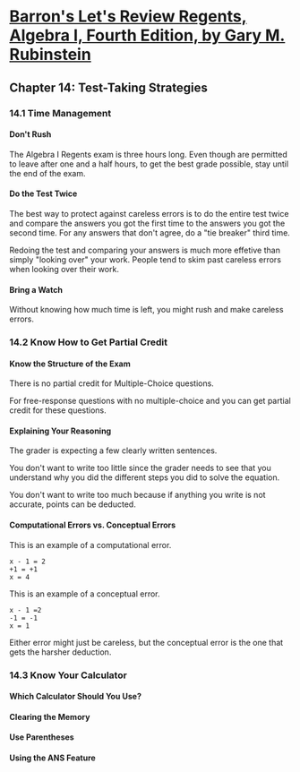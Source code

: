 # [Barron's Let's Review Regents, Algebra I, Fourth Edition, by Gary M. Rubinstein](https://www.amazon.com/Lets-Review-Regents-Algebra-Barrons/dp/1506291309/ref=sr_1_1)

## Chapter 14: Test-Taking Strategies

### 14.1 Time Management

#### Don't Rush

The Algebra I Regents exam is three hours long. Even though are permitted to leave after one and a half hours, to get the best grade possible, stay until the end of the exam.

#### Do the Test Twice

The best way to protect against careless errors is to do the entire test twice and compare the answers you got the first time to the answers you got the second time. For any answers that don't agree, do a "tie breaker" third time.

Redoing the test and comparing your answers is much more effetive than simply "looking over" your work. People tend to skim past careless errors when looking over their work.

#### Bring a Watch

Without knowing how much time is left, you might rush and make careless errors.

### 14.2 Know How to Get Partial Credit

#### Know the Structure of the Exam

There is no partial credit for Multiple-Choice questions.

For free-response questions with no multiple-choice and you can get partial credit for these questions.

#### Explaining Your Reasoning

The grader is expecting a few clearly written sentences.

You don't want to write too little since the grader needs to see that you understand why you did the different steps you did to solve the equation.

You don't want to write too much because if anything you write is not accurate, points can be deducted.

#### Computational Errors vs. Conceptual Errors

This is an example of a computational error.

```
x - 1 = 2
+1 = +1
x = 4
```

This is an example of a conceptual error.

```
x - 1 =2
-1 = -1
x = 1
```

Either error might just be careless, but the conceptual error is the one that gets the harsher deduction.

### 14.3 Know Your Calculator

#### Which Calculator Should You Use?

#### Clearing the Memory

#### Use Parentheses

#### Using the ANS Feature
